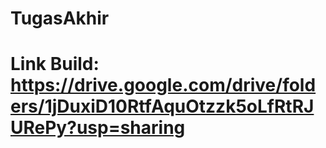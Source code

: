 # TugasAkhir
# Link Build: https://drive.google.com/drive/folders/1jDuxiD10RtfAquOtzzk5oLfRtRJURePy?usp=sharing
